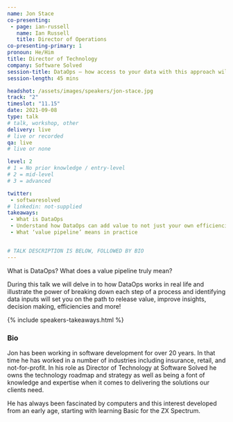 ```yaml
---
name: Jon Stace
co-presenting: 
 - page: ian-russell
   name: Ian Russell
   title: Director of Operations
co-presenting-primary: 1   
pronoun: He/Him
title: Director of Technology
company: Software Solved
session-title: DataOps – how access to your data with this approach will release untapped value
session-length: 45 mins

headshot: /assets/images/speakers/jon-stace.jpg
track: "2"
timeslot: "11.15"
date: 2021-09-08
type: talk
# talk, workshop, other
delivery: live
# live or recorded
qa: live
# live or none

level: 2
# 1 = No prior knowledge / entry-level
# 2 = mid-level
# 3 = advanced

twitter:
 - softwaresolved
# linkedin: not-supplied
takeaways:
 - What is DataOps
 - Understand how DataOps can add value to not just your own efficiencies but increase customer experience
 - What ‘value pipeline’ means in practice


# TALK DESCRIPTION IS BELOW, FOLLOWED BY BIO
---
```


What is DataOps? What does a value pipeline truly mean? 

During this talk we will delve in to how DataOps works in real life and illustrate the power of breaking down each step of a process and identifying data inputs will set you on the path to release value, improve insights, decision making, efficiencies and more!

{% include speakers-takeaways.html %}

<h3>Bio</h3>


Jon has been working in software development for over 20 years. In that time he has worked in a number of industries including insurance, retail, and not-for-profit. In his role as Director of Technology at Software Solved he owns the technology roadmap and strategy as well as being a font of knowledge and expertise when it comes to delivering the solutions our clients need. 

He has always been fascinated by computers and this interest developed from an early age, starting with learning Basic for the ZX Spectrum.
